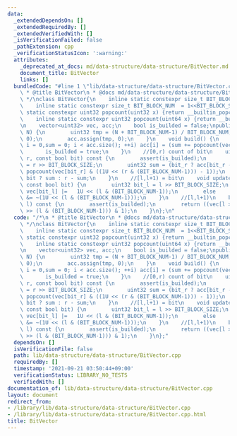 ```yaml
---
data:
  _extendedDependsOn: []
  _extendedRequiredBy: []
  _extendedVerifiedWith: []
  _isVerificationFailed: false
  _pathExtension: cpp
  _verificationStatusIcon: ':warning:'
  attributes:
    _deprecated_at_docs: md/data-structure/data-structure/BitVector.md
    document_title: BitVector
    links: []
  bundledCode: "#line 1 \"lib/data-structure/data-structure/BitVector.cpp\"\n/*\n\
    \ * @title BitVector\n * @docs md/data-structure/data-structure/BitVector.md\n\
    \ */\nclass BitVector{\n    inline static constexpr size_t BIT_BLOCK_SIZE = 5;\n\
    \    inline static constexpr size_t BIT_BLOCK_NUM  = 1<<BIT_BLOCK_SIZE;\n    inline\
    \ static constexpr uint32 popcount(uint32 x) {return __builtin_popcount(x);}\n\
    \    inline static constexpr uint32 popcount(uint64 x) {return __builtin_popcountll(x);}\n\
    \n    vector<uint32> vec, acc;\n    bool is_builded = false;\npublic:\n    BitVector(uint32\
    \ N) {\n        uint32 tmp = (N + BIT_BLOCK_NUM-1) / BIT_BLOCK_NUM;\n        vec.assign(tmp,\
    \ 0);\n        acc.assign(tmp, 0);\n    }\n    void build() {\n        for (size_t\
    \ i = 0,sum = 0; i < acc.size(); ++i) acc[i] = (sum += popcount(vec[i]) );\n \
    \       is_builded = true;\n    }\n    //[0,r) count of bit\n    uint32 rank(uint32\
    \ r, const bool bit) const {\n        assert(is_builded);\n        uint32 bit_r\
    \ = r >> BIT_BLOCK_SIZE;\n        uint32 sum = (bit_r ? acc[bit_r - 1] : 0) +\
    \ popcount(vec[bit_r] & ((1U << (r & (BIT_BLOCK_NUM-1))) - 1));\n        return\
    \ bit ? sum : r - sum;\n    }\n    //[l,l+1) = bit\n    void update(uint32 l,\
    \ const bool bit) {\n        uint32 bit_l = l >> BIT_BLOCK_SIZE;\n        if (bit)\
    \ vec[bit_l] |=   1U << (l & (BIT_BLOCK_NUM-1));\n        else     vec[bit_l]\
    \ &= ~(1U << (l & (BIT_BLOCK_NUM-1)));\n    }\n    //[l,l+1)\n    bool operator[](uint32\
    \ l) const {\n        assert(is_builded);\n        return ((vec[l >> BIT_BLOCK_SIZE]\
    \ >> (l & (BIT_BLOCK_NUM-1))) & 1);\n    }\n};\n"
  code: "/*\n * @title BitVector\n * @docs md/data-structure/data-structure/BitVector.md\n\
    \ */\nclass BitVector{\n    inline static constexpr size_t BIT_BLOCK_SIZE = 5;\n\
    \    inline static constexpr size_t BIT_BLOCK_NUM  = 1<<BIT_BLOCK_SIZE;\n    inline\
    \ static constexpr uint32 popcount(uint32 x) {return __builtin_popcount(x);}\n\
    \    inline static constexpr uint32 popcount(uint64 x) {return __builtin_popcountll(x);}\n\
    \n    vector<uint32> vec, acc;\n    bool is_builded = false;\npublic:\n    BitVector(uint32\
    \ N) {\n        uint32 tmp = (N + BIT_BLOCK_NUM-1) / BIT_BLOCK_NUM;\n        vec.assign(tmp,\
    \ 0);\n        acc.assign(tmp, 0);\n    }\n    void build() {\n        for (size_t\
    \ i = 0,sum = 0; i < acc.size(); ++i) acc[i] = (sum += popcount(vec[i]) );\n \
    \       is_builded = true;\n    }\n    //[0,r) count of bit\n    uint32 rank(uint32\
    \ r, const bool bit) const {\n        assert(is_builded);\n        uint32 bit_r\
    \ = r >> BIT_BLOCK_SIZE;\n        uint32 sum = (bit_r ? acc[bit_r - 1] : 0) +\
    \ popcount(vec[bit_r] & ((1U << (r & (BIT_BLOCK_NUM-1))) - 1));\n        return\
    \ bit ? sum : r - sum;\n    }\n    //[l,l+1) = bit\n    void update(uint32 l,\
    \ const bool bit) {\n        uint32 bit_l = l >> BIT_BLOCK_SIZE;\n        if (bit)\
    \ vec[bit_l] |=   1U << (l & (BIT_BLOCK_NUM-1));\n        else     vec[bit_l]\
    \ &= ~(1U << (l & (BIT_BLOCK_NUM-1)));\n    }\n    //[l,l+1)\n    bool operator[](uint32\
    \ l) const {\n        assert(is_builded);\n        return ((vec[l >> BIT_BLOCK_SIZE]\
    \ >> (l & (BIT_BLOCK_NUM-1))) & 1);\n    }\n};"
  dependsOn: []
  isVerificationFile: false
  path: lib/data-structure/data-structure/BitVector.cpp
  requiredBy: []
  timestamp: '2021-09-21 03:50:44+09:00'
  verificationStatus: LIBRARY_NO_TESTS
  verifiedWith: []
documentation_of: lib/data-structure/data-structure/BitVector.cpp
layout: document
redirect_from:
- /library/lib/data-structure/data-structure/BitVector.cpp
- /library/lib/data-structure/data-structure/BitVector.cpp.html
title: BitVector
---
```

